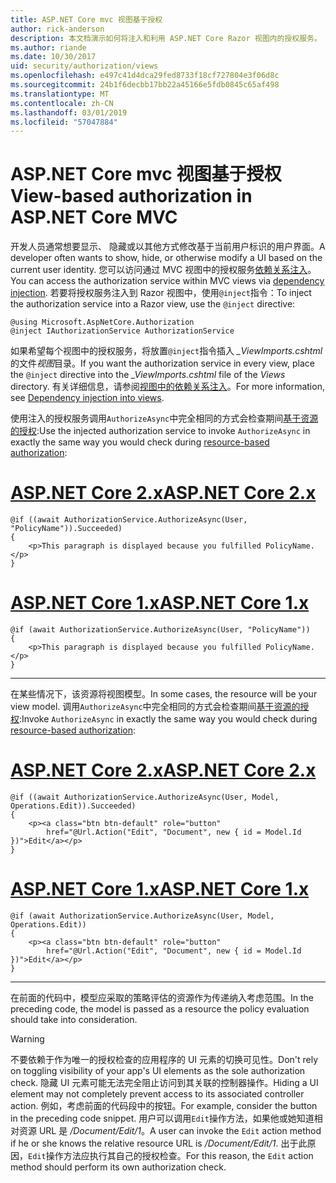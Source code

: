 ```yaml
---
title: ASP.NET Core mvc 视图基于授权
author: rick-anderson
description: 本文档演示如何将注入和利用 ASP.NET Core Razor 视图内的授权服务。
ms.author: riande
ms.date: 10/30/2017
uid: security/authorization/views
ms.openlocfilehash: e497c41d4dca29fed8733f18cf727804e3f06d8c
ms.sourcegitcommit: 24b1f6decbb17bb22a45166e5fdb0845c65af498
ms.translationtype: MT
ms.contentlocale: zh-CN
ms.lasthandoff: 03/01/2019
ms.locfileid: "57047884"
---
```

# <a name="view-based-authorization-in-aspnet-core-mvc"></a><span data-ttu-id="dc077-103">ASP.NET Core mvc 视图基于授权</span><span class="sxs-lookup"><span data-stu-id="dc077-103">View-based authorization in ASP.NET Core MVC</span></span>

<span data-ttu-id="dc077-104">开发人员通常想要显示、 隐藏或以其他方式修改基于当前用户标识的用户界面。</span><span class="sxs-lookup"><span data-stu-id="dc077-104">A developer often wants to show, hide, or otherwise modify a UI based on the current user identity.</span></span> <span data-ttu-id="dc077-105">您可以访问通过 MVC 视图中的授权服务[依赖关系注入](xref:fundamentals/dependency-injection)。</span><span class="sxs-lookup"><span data-stu-id="dc077-105">You can access the authorization service within MVC views via [dependency injection](xref:fundamentals/dependency-injection).</span></span> <span data-ttu-id="dc077-106">若要将授权服务注入到 Razor 视图中，使用`@inject`指令：</span><span class="sxs-lookup"><span data-stu-id="dc077-106">To inject the authorization service into a Razor view, use the `@inject` directive:</span></span>

```cshtml
@using Microsoft.AspNetCore.Authorization
@inject IAuthorizationService AuthorizationService
```

<span data-ttu-id="dc077-107">如果希望每个视图中的授权服务，将放置`@inject`指令插入 *_ViewImports.cshtml*的文件*视图*目录。</span><span class="sxs-lookup"><span data-stu-id="dc077-107">If you want the authorization service in every view, place the `@inject` directive into the *_ViewImports.cshtml* file of the *Views* directory.</span></span> <span data-ttu-id="dc077-108">有关详细信息，请参阅[视图中的依赖关系注入](xref:mvc/views/dependency-injection)。</span><span class="sxs-lookup"><span data-stu-id="dc077-108">For more information, see [Dependency injection into views](xref:mvc/views/dependency-injection).</span></span>

<span data-ttu-id="dc077-109">使用注入的授权服务调用`AuthorizeAsync`中完全相同的方式会检查期间[基于资源的授权](xref:security/authorization/resourcebased#security-authorization-resource-based-imperative):</span><span class="sxs-lookup"><span data-stu-id="dc077-109">Use the injected authorization service to invoke `AuthorizeAsync` in exactly the same way you would check during [resource-based authorization](xref:security/authorization/resourcebased#security-authorization-resource-based-imperative):</span></span>

# <a name="aspnet-core-2xtabaspnetcore2x"></a>[<span data-ttu-id="dc077-110">ASP.NET Core 2.x</span><span class="sxs-lookup"><span data-stu-id="dc077-110">ASP.NET Core 2.x</span></span>](#tab/aspnetcore2x)

```cshtml
@if ((await AuthorizationService.AuthorizeAsync(User, "PolicyName")).Succeeded)
{
    <p>This paragraph is displayed because you fulfilled PolicyName.</p>
}
```

# <a name="aspnet-core-1xtabaspnetcore1x"></a>[<span data-ttu-id="dc077-111">ASP.NET Core 1.x</span><span class="sxs-lookup"><span data-stu-id="dc077-111">ASP.NET Core 1.x</span></span>](#tab/aspnetcore1x)

```cshtml
@if (await AuthorizationService.AuthorizeAsync(User, "PolicyName"))
{
    <p>This paragraph is displayed because you fulfilled PolicyName.</p>
}
```

---

<span data-ttu-id="dc077-112">在某些情况下，该资源将视图模型。</span><span class="sxs-lookup"><span data-stu-id="dc077-112">In some cases, the resource will be your view model.</span></span> <span data-ttu-id="dc077-113">调用`AuthorizeAsync`中完全相同的方式会检查期间[基于资源的授权](xref:security/authorization/resourcebased#security-authorization-resource-based-imperative):</span><span class="sxs-lookup"><span data-stu-id="dc077-113">Invoke `AuthorizeAsync` in exactly the same way you would check during [resource-based authorization](xref:security/authorization/resourcebased#security-authorization-resource-based-imperative):</span></span>

# <a name="aspnet-core-2xtabaspnetcore2x"></a>[<span data-ttu-id="dc077-114">ASP.NET Core 2.x</span><span class="sxs-lookup"><span data-stu-id="dc077-114">ASP.NET Core 2.x</span></span>](#tab/aspnetcore2x)

```cshtml
@if ((await AuthorizationService.AuthorizeAsync(User, Model, Operations.Edit)).Succeeded)
{
    <p><a class="btn btn-default" role="button"
        href="@Url.Action("Edit", "Document", new { id = Model.Id })">Edit</a></p>
}
```

# <a name="aspnet-core-1xtabaspnetcore1x"></a>[<span data-ttu-id="dc077-115">ASP.NET Core 1.x</span><span class="sxs-lookup"><span data-stu-id="dc077-115">ASP.NET Core 1.x</span></span>](#tab/aspnetcore1x)

```cshtml
@if (await AuthorizationService.AuthorizeAsync(User, Model, Operations.Edit))
{
    <p><a class="btn btn-default" role="button"
        href="@Url.Action("Edit", "Document", new { id = Model.Id })">Edit</a></p>
}
```

---

<span data-ttu-id="dc077-116">在前面的代码中，模型应采取的策略评估的资源作为传递纳入考虑范围。</span><span class="sxs-lookup"><span data-stu-id="dc077-116">In the preceding code, the model is passed as a resource the policy evaluation should take into consideration.</span></span>

> [!WARNING]
> <span data-ttu-id="dc077-117">不要依赖于作为唯一的授权检查的应用程序的 UI 元素的切换可见性。</span><span class="sxs-lookup"><span data-stu-id="dc077-117">Don't rely on toggling visibility of your app's UI elements as the sole authorization check.</span></span> <span data-ttu-id="dc077-118">隐藏 UI 元素可能无法完全阻止访问到其关联的控制器操作。</span><span class="sxs-lookup"><span data-stu-id="dc077-118">Hiding a UI element may not completely prevent access to its associated controller action.</span></span> <span data-ttu-id="dc077-119">例如，考虑前面的代码段中的按钮。</span><span class="sxs-lookup"><span data-stu-id="dc077-119">For example, consider the button in the preceding code snippet.</span></span> <span data-ttu-id="dc077-120">用户可以调用`Edit`操作方法，如果他或她知道相对资源 URL 是 */Document/Edit/1*。</span><span class="sxs-lookup"><span data-stu-id="dc077-120">A user can invoke the `Edit` action method if he or she knows the relative resource URL is */Document/Edit/1*.</span></span> <span data-ttu-id="dc077-121">出于此原因，`Edit`操作方法应执行其自己的授权检查。</span><span class="sxs-lookup"><span data-stu-id="dc077-121">For this reason, the `Edit` action method should perform its own authorization check.</span></span>
